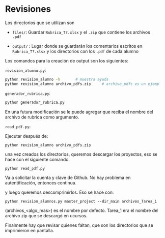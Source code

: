 # Revisiones

Los directorios que se utilizan son 

* `files/`: Guardar `Rubrica_T?.xlsx` y el `.zip`  que contiene los archivos `.pdf`

* `output/` : Lugar donde se guardarán los comentarios escritos en `Rubrica_T?.xlsx` y los directorios con los `.pdf` de cada alumno

Los comandos para la creación de output son los siguientes:

`revision_alumno.py`:

```bash
python revision_alumno -h 		# muestra ayuda
python revision_alumno archivo_pdfs.zip		# archivo_pdfs es un ejemplo depende de como lo hayan descargado
```

`generador_rubrica.py`:

```bash
python generador_rubrica.py 
```

En una futura modificación se le puede agregar que reciba el nombre del archivo de rubrica como argumento.

`read_pdf.py`:

Ejecutar después de:

```bash
python revision_alumno archivo_pdfs.zip
```

una vez creados los directorios, queremos descargar los proyectos, eso se hace con el siguiente comando:

```
python read_pdf.py
```

Va a solicitar la cuenta y clave de Github. No hay problema en autentificación, entonces continua.

y luego queremos descomprimirlos. Eso se hace con:

```
python revision_alumnos.py master_project --dir_main archivos_Tarea_1
```

(archivos_<algo_mas>) es el nombre por defecto. Tarea_1 era el nombre del archivo zip que se descargó en ucursos.

Finalmente hay que revisar quienes faltan, que son los directorios que se imprimieron en pantalla.

​	